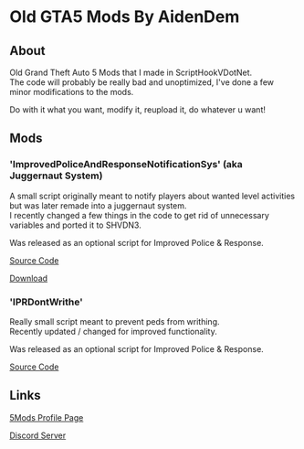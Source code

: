 # Old GTA5 Mods By AidenDem
## About
Old Grand Theft Auto 5 Mods that I made in ScriptHookVDotNet.  
The code will probably be really bad and unoptimized, I've done a few minor modifications to the mods.

Do with it what you want, modify it, reupload it, do whatever u want!
## Mods
### 'ImprovedPoliceAndResponseNotificationSys' (aka Juggernaut System)
A small script originally meant to notify players about wanted level activities but was later remade into a juggernaut system.  
I recently changed a few things in the code to get rid of unnecessary variables and ported it to SHVDN3.

Was released as an optional script for Improved Police & Response.

[Source Code](/ImprovedPoliceAndResponseNotificationSys)

[Download](https://github.com/AidenDem/Old-GTA5-Mods/releases/tag/juggernaut-sys)
### 'IPRDontWrithe'
Really small script meant to prevent peds from writhing.  
Recently updated / changed for improved functionality.

Was released as an optional script for Improved Police & Response.

[Source Code](/IPRDontWrithe)
## Links
[5Mods Profile Page](https://www.gta5-mods.com/users/AidenDem)

[Discord Server](https://discord.gg/qHDSFYq5aA)

